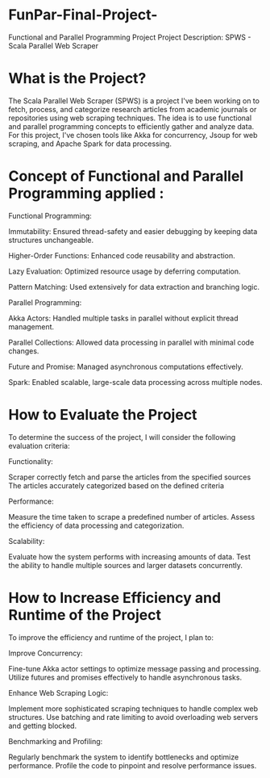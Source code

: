 # FunPar-Final-Project-
Functional and Parallel Programming Project 
Project Description: SPWS - Scala Parallel Web Scraper
# What is the Project?
The Scala Parallel Web Scraper (SPWS) is a project I've been working on to fetch, process, and 
categorize research articles from academic journals or repositories using web scraping techniques. 
The idea is to use functional and parallel programming concepts to efficiently gather and analyze data. 
For this project, I've chosen tools like Akka for concurrency, Jsoup for web scraping, and Apache Spark for data processing.

 # Concept of Functional and Parallel Programming applied : 

Functional Programming:

Immutability: Ensured thread-safety and easier debugging by keeping data structures unchangeable.

Higher-Order Functions: Enhanced code reusability and abstraction.

Lazy Evaluation: Optimized resource usage by deferring computation.

Pattern Matching: Used extensively for data extraction and branching logic.

Parallel Programming:

Akka Actors: Handled multiple tasks in parallel without explicit thread management.

Parallel Collections: Allowed data processing in parallel with minimal code changes.

Future and Promise: Managed asynchronous computations effectively.

Spark: Enabled scalable, large-scale data processing across multiple nodes.

# How to Evaluate the Project
To determine the success of the project, I will consider the following evaluation criteria:

Functionality:

Scraper correctly fetch and parse the articles from the specified sources
The articles accurately categorized based on the defined criteria

Performance:

Measure the time taken to scrape a predefined number of articles.
Assess the efficiency of data processing and categorization.

Scalability:

Evaluate how the system performs with increasing amounts of data.
Test the ability to handle multiple sources and larger datasets concurrently.

# How to Increase Efficiency and Runtime of the Project
To improve the efficiency and runtime of the project, I plan to:

Improve Concurrency:

Fine-tune Akka actor settings to optimize message passing and processing.
Utilize futures and promises effectively to handle asynchronous tasks.

Enhance Web Scraping Logic:

Implement more sophisticated scraping techniques to handle complex web structures.
Use batching and rate limiting to avoid overloading web servers and getting blocked.

Benchmarking and Profiling:

Regularly benchmark the system to identify bottlenecks and optimize performance.
Profile the code to pinpoint and resolve performance issues.
